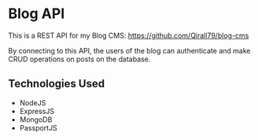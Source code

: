 
# Blog API

This is a REST API for my Blog CMS: https://github.com/Qirall79/blog-cms 

By connecting to this API, the users of the blog can authenticate and make CRUD operations on posts on the database.





## Technologies Used
- NodeJS
- ExpressJS
- MongoDB
- PassportJS
